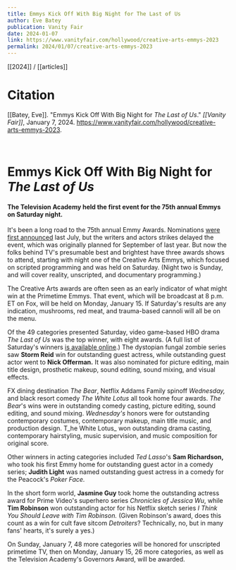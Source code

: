 ```yaml
---
title: Emmys Kick Off With Big Night for The Last of Us
author: Eve Batey
publication: Vanity Fair
date: 2024-01-07
link: https://www.vanityfair.com/hollywood/creative-arts-emmys-2023
permalink: 2024/01/07/creative-arts-emmys-2023
---
```


[[2024]] / [[articles]]

# Citation

[[Batey, Eve]]. "Emmys Kick Off With Big Night for _The Last of Us_." *[[Vanity Fair]]*, January 7, 2024. <https://www.vanityfair.com/hollywood/creative-arts-emmys-2023>.

<br>

# Emmys Kick Off With Big Night for _The Last of Us_

#### The Television Academy held the first event for the 75th annual Emmys on Saturday night.

It's been a long road to the 75th annual Emmy Awards. Nominations [were first announced](https://www.vanityfair.com/hollywood/2023/07/emmy-nominations-2023-list) last July, but the writers and actors strikes delayed the event, which was originally planned for September of last year. But now the folks behind TV's presumable best and brightest have three awards shows to attend, starting with night one of the Creative Arts Emmys, which focused on scripted programming and was held on Saturday. (Night two is Sunday, and will cover reality, unscripted, and documentary programming.) 

The Creative Arts awards are often seen as an early indicator of what might win at the Primetime Emmys. That event, which will be broadcast at 8 p.m. ET on Fox, will be held on Monday, January 15. If Saturday's results are any indication, mushrooms, red meat, and trauma-based cannoli will all be on the menu.

Of the 49 categories presented Saturday, video game-based HBO drama _The Last of Us_ was the top winner, with eight awards. (A full list of Saturday's winners [is available online](https://edit.emmys.com/sites/default/files/press/creative-240106-v1.pdf).) The dystopian fungal zombie series saw **Storm Reid** win for outstanding guest actress, while outstanding guest actor went to **Nick Offerman.** It was also nominated for picture editing, main title design, prosthetic makeup, sound editing, sound mixing, and visual effects.

FX dining destination _The Bear_, Netflix Addams Family spinoff _Wednesday,_ and black resort comedy _The White Lotus_ all took home four awards. _The Bear_'s wins were in outstanding comedy casting, picture editing, sound editing, and sound mixing. _Wednesday's_ honors were for outstanding contemporary costumes, contemporary makeup, main title music, and production design. T_he White Lotus_ won outstanding drama casting, contemporary hairstyling, music supervision, and music composition for original score.

Other winners in acting categories included _Ted Lasso_'s **Sam Richardson,** who took his first Emmy home for outstanding guest actor in a comedy series; **Judith Light** was named outstanding guest actress in a comedy for the Peacock's _Poker Face._

In the short form world, **Jasmine Guy** took home the outstanding actress award for Prime Video's superhero series _Chronicles of Jessica Wu_, while **Tim Robinson** won outstanding actor for his Netflix sketch series _I Think You Should Leave with Tim Robinson._ (Given Robinson's award, does this count as a win for cult fave sitcom _Detroiters_? Technically, no, but in many fans' hearts, it's surely a yes.)

On Sunday, January 7, 48 more categories will be honored for unscripted primetime TV, then on Monday, January 15, 26 more categories, as well as the Television Academy's Governors Award, will be awarded.